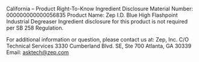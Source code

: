  
 
 
California – Product Right-To-Know Ingredient Disclosure 
Material Number: 000000000000056835 
Product Name: Zep I.D. Blue High Flashpoint Industrial Degreaser 
Ingredient disclosure for this product is not required per SB 258 Regulation. 
 
For additional information or question, please contact us at: 
Zep, Inc. 
C/O Technical Services 
3330 Cumberland Blvd. SE, Ste 700 
Atlanta, GA 30339 
Email: asktech@zep.com 
 
 
 
 
